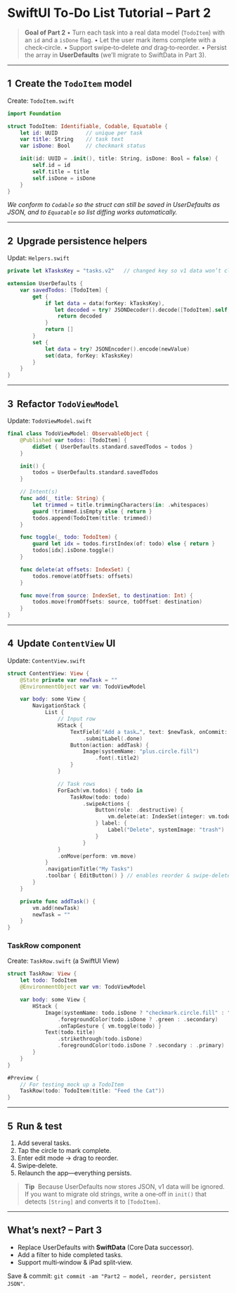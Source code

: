 # SwiftUI To‑Do List Tutorial – Part 2

> **Goal of Part 2**
> • Turn each task into a real data model (`TodoItem`) with an `id` and a `isDone` flag.
> • Let the user mark items complete with a check‑circle.
> • Support swipe‑to‑delete *and* drag‑to‑reorder.
> • Persist the array in **UserDefaults** (we’ll migrate to SwiftData in Part 3).

---

## 1  Create the `TodoItem` model

Create: `TodoItem.swift`

```swift
import Foundation

struct TodoItem: Identifiable, Codable, Equatable {
    let id: UUID         // unique per task
    var title: String    // task text
    var isDone: Bool     // checkmark status

    init(id: UUID = .init(), title: String, isDone: Bool = false) {
        self.id = id
        self.title = title
        self.isDone = isDone
    }
}
```

*We conform to `Codable` so the struct can still be saved in UserDefaults as JSON, and to `Equatable` so list diffing works automatically.*

---

## 2  Upgrade persistence helpers

Updat: `Helpers.swift`

```swift
private let kTasksKey = "tasks.v2"   // changed key so v1 data won’t clash

extension UserDefaults {
    var savedTodos: [TodoItem] {
        get {
            if let data = data(forKey: kTasksKey),
               let decoded = try? JSONDecoder().decode([TodoItem].self, from: data) {
                return decoded
            }
            return []
        }
        set {
            let data = try? JSONEncoder().encode(newValue)
            set(data, forKey: kTasksKey)
        }
    }
}
```

---

## 3  Refactor `TodoViewModel`

Update: `TodoViewModel.swift`

```swift
final class TodoViewModel: ObservableObject {
    @Published var todos: [TodoItem] {
        didSet { UserDefaults.standard.savedTodos = todos }
    }

    init() {
        todos = UserDefaults.standard.savedTodos
    }

    // Intent(s)
    func add(_ title: String) {
        let trimmed = title.trimmingCharacters(in: .whitespaces)
        guard !trimmed.isEmpty else { return }
        todos.append(TodoItem(title: trimmed))
    }

    func toggle(_ todo: TodoItem) {
        guard let idx = todos.firstIndex(of: todo) else { return }
        todos[idx].isDone.toggle()
    }

    func delete(at offsets: IndexSet) {
        todos.remove(atOffsets: offsets)
    }

    func move(from source: IndexSet, to destination: Int) {
        todos.move(fromOffsets: source, toOffset: destination)
    }
}
```

---

## 4  Update **`ContentView`** UI

Update: `ContentView.swift`

```swift
struct ContentView: View {
    @State private var newTask = ""
    @EnvironmentObject var vm: TodoViewModel

    var body: some View {
        NavigationStack {
            List {
                // Input row
                HStack {
                    TextField("Add a task…", text: $newTask, onCommit: addTask)
                        .submitLabel(.done)
                    Button(action: addTask) {
                        Image(systemName: "plus.circle.fill")
                            .font(.title2)
                    }
                }

                // Task rows
                ForEach(vm.todos) { todo in
                    TaskRow(todo: todo)
                        .swipeActions {
                            Button(role: .destructive) {
                                vm.delete(at: IndexSet(integer: vm.todos.firstIndex(of: todo)!))
                            } label: {
                                Label("Delete", systemImage: "trash")
                            }
                        }
                }
                .onMove(perform: vm.move)
            }
            .navigationTitle("My Tasks")
            .toolbar { EditButton() } // enables reorder & swipe‑delete
        }
    }

    private func addTask() {
        vm.add(newTask)
        newTask = ""
    }
}
```

### TaskRow component

Create: `TaskRow.swift` (a SwiftUI View)

```swift
struct TaskRow: View {
    let todo: TodoItem
    @EnvironmentObject var vm: TodoViewModel

    var body: some View {
        HStack {
            Image(systemName: todo.isDone ? "checkmark.circle.fill" : "circle")
                .foregroundColor(todo.isDone ? .green : .secondary)
                .onTapGesture { vm.toggle(todo) }
            Text(todo.title)
                .strikethrough(todo.isDone)
                .foregroundColor(todo.isDone ? .secondary : .primary)
        }
    }
}

#Preview {
    // For testing mock up a TodoItem
    TaskRow(todo: TodoItem(title: "Feed the Cat"))
}
```

---

## 5  Run & test

1. Add several tasks.
2. Tap the circle to mark complete.
3. Enter edit mode → drag to reorder.
4. Swipe‑delete.
5. Relaunch the app—everything persists.

> **Tip**  Because UserDefaults now stores JSON, v1 data will be ignored. If you want to migrate old strings, write a one‑off in `init()` that detects `[String]` and converts it to `[TodoItem]`.

---

## What’s next? – Part 3

* Replace UserDefaults with **SwiftData** (Core Data successor).
* Add a filter to hide completed tasks.
* Support multi‑window & iPad split‑view.

Save & commit: `git commit -am "Part2 – model, reorder, persistent JSON"`.
